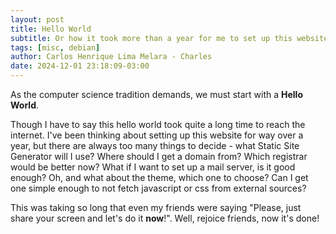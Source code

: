 ```yaml
---
layout: post
title: Hello World
subtitle: Or how it took more than a year for me to set up this website
tags: [misc, debian]
author: Carlos Henrique Lima Melara - Charles
date: 2024-12-01 23:18:09-03:00
---
```


As the computer science tradition demands, we must start with a **Hello World**.

Though I have to say this hello world took quite a long time to reach the
internet. I've been thinking about setting up this website for way over a year,
but there are always too many things to decide - what Static Site Generator
will I use? Where should I get a domain from? Which registrar would be better
now? What if I want to set up a mail server, is it good enough? Oh, and what
about the theme, which one to choose? Can I get one simple enough to not fetch
javascript or css from external sources?

This was taking so long that even my friends were saying "Please, just share
your screen and let's do it **now**!". Well, rejoice friends, now it's done!
